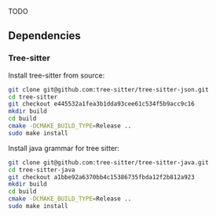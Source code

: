 TODO


## Dependencies
### Tree-sitter
Install tree-sitter from source:
```sh
git clone git@github.com:tree-sitter/tree-sitter-json.git
cd tree-sitter
git checkout e445532a1fea3b1dda93cee61c534f5b9acc9c16
mkdir build
cd build
cmake -DCMAKE_BUILD_TYPE=Release ..
sudo make install
```

Install java grammar for tree sitter:
```sh
git clone git@github.com:tree-sitter/tree-sitter-java.git
cd tree-sitter-java
git checkout a1bbe92a6370bb4c15386735fbda12f2b812a923
mkdir build
cd build
cmake -DCMAKE_BUILD_TYPE=Release ..
sudo make install
```
